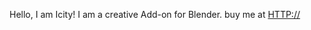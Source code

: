 Hello, I am Icity!
I am a creative Add-on for Blender.
buy me at [HTTP://](https://blendermarket.com/products/icity)
